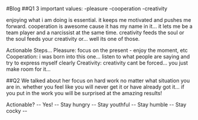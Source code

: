#Blog
##Q1
3 important values:
-pleasure
-cooperation
-creativity

enjoying what i am doing is essential.  it keeps me motivated and pushes me forward.  cooperation is awesome cause it has my name in it... it lets me be a team player and a narcissist at the same time.  creativity feeds the soul or the soul feeds your creativity or... well its one of those.

Actionable Steps...
Pleasure: focus on the present - enjoy the moment, etc
Cooperation: i was born into this one... listen to what people are saying and try to express myself clearly
Creativity: creativity cant be forced... you just make room for it...

##Q2
We talked about her focus on hard work no matter what situation you are in.  whether you feel like you will never get it or have already got it... if you put in the work you will be surprised at the amazing results!

Actionable? -- Yes! -- Stay hungry -- Stay youthful -- Stay humble -- Stay cocky --
